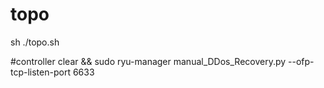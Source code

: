 # topo
sh ./topo.sh


#controller
clear && sudo ryu-manager manual_DDos_Recovery.py   --ofp-tcp-listen-port 6633
